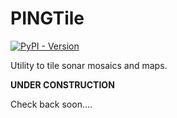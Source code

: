 # PINGTile
[![PyPI - Version](https://img.shields.io/pypi/v/pingtile?style=flat-square&label=Latest%20Version%20(PyPi))](https://pypi.org/project/pingtile/)

Utility to tile sonar mosaics and maps.

**UNDER CONSTRUCTION**

Check back soon....
